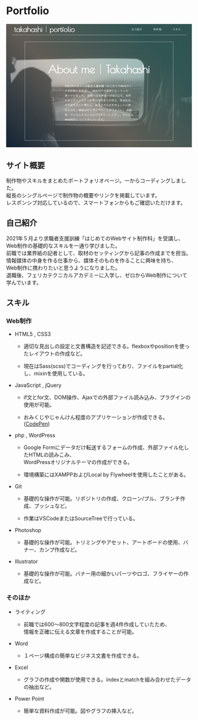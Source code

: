 # Portfolio
[ ![ポートフォリオ画像](img/portfolio.jpg) ](https://takahashi21.github.io/)

## サイト概要
制作物やスキルをまとめたポートフォリオページ。一からコーディングしました。  
縦長のシングルページで制作物の概要やリンクを掲載しています。  
レスポンシブ対応しているので、スマートフォンからもご確認いただけます。  

## 自己紹介
2021年５月より求職者支援訓練「はじめてのWebサイト制作科」を受講し、  
Web制作の基礎的なスキルを一通り学びました。  
前職では業界紙の記者として、取材のセッティングから記事の作成までを担当。  
情報媒体の中身を作る仕事から、媒体そのものを作ることに興味を持ち、  
Web制作に携わりたいと思うようになりました。  
退職後、フェリカテクニカルアカデミーに入学し、ゼロからWeb制作について学んでいます。  

## スキル
### Web制作
- HTML5 , CSS3

    - 適切な見出しの設定と文書構造を記述できる。flexboxやpositionを使ったレイアウトの作成など。

    - 現在はSass(scss)でコーディングを行っており、ファイルをpartial化し、mixinを使用している。

- JavaScript , jQuery

    - if文とfor文、DOM操作、Ajaxでの外部ファイル読み込み、プラグインの使用が可能。

    - おみくじやじゃんけん程度のアプリケーションが作成できる。([CodePen](https://codepen.io/takahashi210517))

- php , WordPress

    - Google Formにデータだけ転送するフォームの作成、外部ファイル化したHTMLの読みこみ、  
    WordPressオリジナルテーマの作成ができる。

    - 環境構築にはXAMPPおよびLocal by Flywheelを使用したことがある。

- Git

    - 基礎的な操作が可能。リポジトリの作成、クローン/プル、ブランチ作成、プッシュなど。

    - 作業はVSCodeまたはSourceTreeで行っている。

- Photoshop

    - 基礎的な操作が可能。トリミングやアセット、アートボードの使用、バナー、カンプ作成など。

- Illustrator

    - 基礎的な操作が可能。バナー用の細かいパーツやロゴ、フライヤーの作成など。

### そのほか
- ライティング

    - 前職では600～800文字程度の記事を週4件作成していたため、  
    情報を正確に伝える文章を作成することが可能。

- Word

    - １ページ構成の簡単なビジネス文書を作成できる。

- Excel

    - グラフの作成や関数が使用できる。indexとmatchを組み合わせたデータの抽出など。

- Power Point

    - 簡単な資料作成が可能。図やグラフの挿入など。
